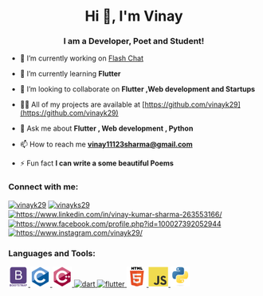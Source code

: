 <h1 align="center">Hi 👋, I'm Vinay</h1>
<h3 align="center">I am a Developer, Poet and Student!</h3>

- 🔭 I’m currently working on [Flash Chat](https://github.com/vinayk29/vinayk29)

- 🌱 I’m currently learning **Flutter**

- 👯 I’m looking to collaborate on **Flutter ,Web development and Startups**

- 👨‍💻 All of my projects are available at [https://github.com/vinayk29](https://github.com/vinayk29)

- 💬 Ask me about **Flutter , Web development , Python**

- 📫 How to reach me **vinay11123sharma@gmail.com**

- ⚡ Fun fact **I can write a some beautiful Poems**

<h3 align="left">Connect with me:</h3>
<p align="left">
<a href="https://dev.to/vinayk29" target="blank"><img align="center" src="https://cdn.jsdelivr.net/npm/simple-icons@3.0.1/icons/dev-dot-to.svg" alt="vinayk29" height="30" width="40" /></a>
<a href="https://twitter.com/vinayks29" target="blank"><img align="center" src="https://raw.githubusercontent.com/rahuldkjain/github-profile-readme-generator/neutral-icons/src/images/icons/Social/twitter.svg" alt="vinayks29" height="30" width="40" /></a>
<a href="https://linkedin.com/in/vinay-kumar-sharma-263553166/" target="blank"><img align="center" src="https://raw.githubusercontent.com/rahuldkjain/github-profile-readme-generator/neutral-icons/src/images/icons/Social/linked-in-alt.svg" alt="https://www.linkedin.com/in/vinay-kumar-sharma-263553166/" height="30" width="40" /></a>
<a href="https://fb.com/https://www.facebook.com/profile.php?id=100027392052944" target="blank"><img align="center" src="https://raw.githubusercontent.com/rahuldkjain/github-profile-readme-generator/neutral-icons/src/images/icons/Social/facebook.svg" alt="https://www.facebook.com/profile.php?id=100027392052944" height="30" width="40" /></a>
<a href="https://instagram.com/https://www.instagram.com/vinayk29/" target="blank"><img align="center" src="https://raw.githubusercontent.com/rahuldkjain/github-profile-readme-generator/neutral-icons/src/images/icons/Social/instagram.svg" alt="https://www.instagram.com/vinayk29/" height="30" width="40" /></a>
</p>

<h3 align="left">Languages and Tools:</h3>
<p align="left"> <a href="https://getbootstrap.com" target="_blank"> <img src="https://raw.githubusercontent.com/devicons/devicon/master/icons/bootstrap/bootstrap-plain-wordmark.svg" alt="bootstrap" width="40" height="40"/> </a> <a href="https://www.cprogramming.com/" target="_blank"> <img src="https://raw.githubusercontent.com/devicons/devicon/master/icons/c/c-original.svg" alt="c" width="40" height="40"/> </a> <a href="https://www.w3schools.com/cpp/" target="_blank"> <img src="https://raw.githubusercontent.com/devicons/devicon/master/icons/cplusplus/cplusplus-original.svg" alt="cplusplus" width="40" height="40"/> </a> <a href="https://dart.dev" target="_blank"> <img src="https://www.vectorlogo.zone/logos/dartlang/dartlang-icon.svg" alt="dart" width="40" height="40"/> </a> <a href="https://flutter.dev" target="_blank"> <img src="https://www.vectorlogo.zone/logos/flutterio/flutterio-icon.svg" alt="flutter" width="40" height="40"/> </a> <a href="https://www.w3.org/html/" target="_blank"> <img src="https://raw.githubusercontent.com/devicons/devicon/master/icons/html5/html5-original-wordmark.svg" alt="html5" width="40" height="40"/> </a> <a href="https://developer.mozilla.org/en-US/docs/Web/JavaScript" target="_blank"> <img src="https://raw.githubusercontent.com/devicons/devicon/master/icons/javascript/javascript-original.svg" alt="javascript" width="40" height="40"/> </a> <a href="https://www.python.org" target="_blank"> <img src="https://raw.githubusercontent.com/devicons/devicon/master/icons/python/python-original.svg" alt="python" width="40" height="40"/> </a> </p>

